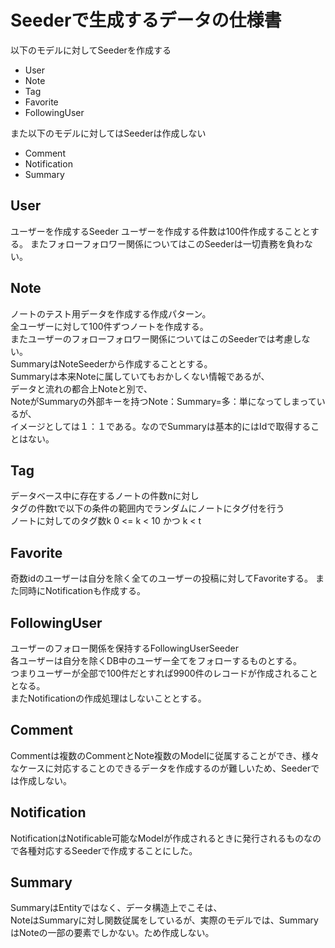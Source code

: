 # Seederで生成するデータの仕様書
以下のモデルに対してSeederを作成する
- User
- Note
- Tag
- Favorite
- FollowingUser

また以下のモデルに対してはSeederは作成しない
- Comment
- Notification  
- Summary  

## User
ユーザーを作成するSeeder
ユーザーを作成する件数は100件作成することとする。
またフォローフォロワー関係についてはこのSeederは一切責務を負わない。

## Note
ノートのテスト用データを作成する作成パターン。  
全ユーザーに対して100件ずつノートを作成する。  
またユーザーのフォローフォロワー関係についてはこのSeederでは考慮しない。  
SummaryはNoteSeederから作成することとする。  
Summaryは本来Noteに属していてもおかしくない情報であるが、  
データと流れの都合上Noteと別で、  
NoteがSummaryの外部キーを持つNote：Summary=多：単になってしまっているが、  
イメージとしては１：１である。なのでSummaryは基本的にはIdで取得することはない。

## Tag
データベース中に存在するノートの件数nに対し  
タグの件数tで以下の条件の範囲内でランダムにノートにタグ付を行う  
ノートに対してのタグ数k
0 <= k < 10 かつ k < t
 

## Favorite
奇数idのユーザーは自分を除く全てのユーザーの投稿に対してFavoriteする。
また同時にNotificationも作成する。

## FollowingUser
 ユーザーのフォロー関係を保持するFollowingUserSeeder  
 各ユーザーは自分を除くDB中のユーザー全てをフォローするものとする。  
 つまりユーザーが全部で100件だとすれば9900件のレコードが作成されることとなる。  
 またNotificationの作成処理はしないこととする。  
 

## Comment
Commentは複数のCommentとNote複数のModelに従属することができ、様々なケースに対応することのできるデータを作成するのが難しいため、Seederでは作成しない。

## Notification
NotificationはNotificable可能なModelが作成されるときに発行されるものなので各種対応するSeederで作成することにした。

## Summary 
SummaryはEntityではなく、データ構造上でこそは、  
NoteはSummaryに対し関数従属をしているが、実際のモデルでは、SummaryはNoteの一部の要素でしかない。ため作成しない。
   